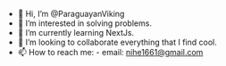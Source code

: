 - 👋 Hi, I’m @ParaguayanViking
- 👀 I’m interested in solving problems.
- 🌱 I’m currently learning NextJs.
- 💞️ I’m looking to collaborate everything that I find cool.
- 📫 How to reach me: - email: nihe1661@gmail.com

<!---
ParaguayanViking/ParaguayanViking is a ✨ special ✨ repository because its `README.md` (this file) appears on your GitHub profile.
You can click the Preview link to take a look at your changes.
--->
